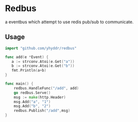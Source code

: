 # Redbus

a eventbus which attempt to use redis pub/sub to communicate.

## Usage
```go
import "github.com/yhyddr/redbus"

func add(e *Event) {
   a := strconv.Atoi(e.Get("a"))
   b := strconv.Atoi(e.Get("b"))
   fmt.Println(a+b)
}

func main() {
    redbus.HandleFunc("/add", add)
    go redbus.Serve()
    msg := make(http.Header)
    msg.Add("a", "1")
    msg.Add("b", "2")
    redbus.Publish("/add",msg)
}
```
